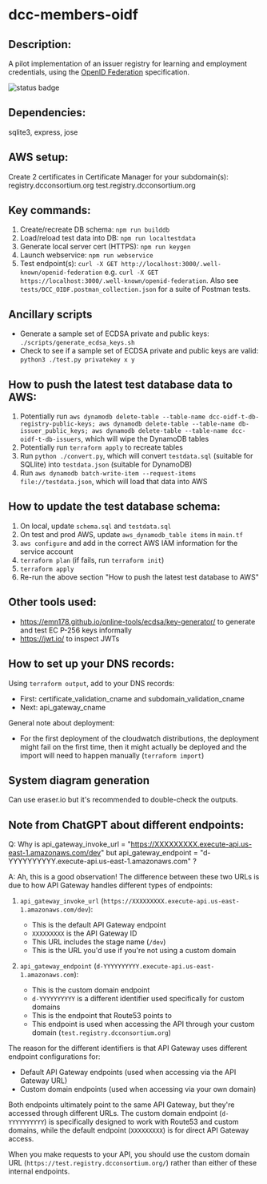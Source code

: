 # dcc-members-oidf

## Description:

A pilot implementation of an issuer registry for learning and employment credentials, using the [OpenID Federation](https://openid.net/specs/openid-federation-1_0.html) specification.

![status badge](https://github.com/digitalcredentials/dcc-members-oidf/actions/workflows/apitests.yml/badge.svg)

## Dependencies:

sqlite3, express, jose

## AWS setup:

Create 2 certificates in Certificate Manager for your subdomain(s):
registry.dcconsortium.org
test.registry.dcconsortium.org

## Key commands:

1. Create/recreate DB schema: `npm run builddb`
2. Load/reload test data into DB: `npm run localtestdata`
3. Generate local server cert (HTTPS): `npm run keygen`
4. Launch webservice: `npm run webservice`
5. Test endpoint(s): `curl -X GET http://localhost:3000/.well-known/openid-federation` e.g. `curl -X GET https://localhost:3000/.well-known/openid-federation`. Also see `tests/DCC_OIDF.postman_collection.json` for a suite of Postman tests.

## Ancillary scripts

- Generate a sample set of ECDSA private and public keys: `./scripts/generate_ecdsa_keys.sh`
- Check to see if a sample set of ECDSA private and public keys are valid: `python3 ./test.py privatekey x y`

## How to push the latest test database data to AWS:

1. Potentially run `aws dynamodb delete-table --table-name dcc-oidf-t-db-registry-public-keys; aws dynamodb delete-table --table-name db-issuer_public_keys; aws dynamodb delete-table --table-name dcc-oidf-t-db-issuers`, which will wipe the DynamoDB tables
2. Potentially run `terraform apply` to recreate tables
3. Run `python ./convert.py`, which will convert `testdata.sql` (suitable for SQLlite) into `testdata.json` (suitable for DynamoDB)
4. Run `aws dynamodb batch-write-item --request-items file://testdata.json`, which will load that data into AWS

## How to update the test database schema:

1. On local, update `schema.sql` and `testdata.sql`
2. On test and prod AWS, update `aws_dynamodb_table items` in `main.tf`
3. `aws configure` and add in the correct AWS IAM information for the service account
4. `terraform plan` (if fails, run `terraform init`)
5. `terraform apply`
6. Re-run the above section "How to push the latest test database to AWS"

## Other tools used:

- https://emn178.github.io/online-tools/ecdsa/key-generator/ to generate and test EC P-256 keys informally
- https://jwt.io/ to inspect JWTs




## How to set up your DNS records:

Using `terraform output`, add to your DNS records:
- First: certificate_validation_cname and subdomain_validation_cname
- Next: api_gateway_cname


General note about deployment:
- For the first deployment of the cloudwatch distributions, the deployment might fail on the first time, then it might actually be deployed and the import will need to happen manually (`terraform import`)


## System diagram generation

Can use eraser.io but it's recommended to double-check the outputs.


## Note from ChatGPT about different endpoints:

Q: Why is api_gateway_invoke_url = "https://XXXXXXXXX.execute-api.us-east-1.amazonaws.com/dev" but api_gateway_endpoint   = "d-YYYYYYYYYY.execute-api.us-east-1.amazonaws.com" ?

A: 
Ah, this is a good observation! The difference between these two URLs is due to how API Gateway handles different types of endpoints:

1. `api_gateway_invoke_url` (`https://XXXXXXXXX.execute-api.us-east-1.amazonaws.com/dev`):
   - This is the default API Gateway endpoint
   - `XXXXXXXXX` is the API Gateway ID
   - This URL includes the stage name (`/dev`)
   - This is the URL you'd use if you're not using a custom domain

2. `api_gateway_endpoint` (`d-YYYYYYYYYY.execute-api.us-east-1.amazonaws.com`):
   - This is the custom domain endpoint
   - `d-YYYYYYYYYY` is a different identifier used specifically for custom domains
   - This is the endpoint that Route53 points to
   - This endpoint is used when accessing the API through your custom domain (`test.registry.dcconsortium.org`)

The reason for the different identifiers is that API Gateway uses different endpoint configurations for:
- Default API Gateway endpoints (used when accessing via the API Gateway URL)
- Custom domain endpoints (used when accessing via your own domain)

Both endpoints ultimately point to the same API Gateway, but they're accessed through different URLs. The custom domain endpoint (`d-YYYYYYYYYY`) is specifically designed to work with Route53 and custom domains, while the default endpoint (`XXXXXXXXX`) is for direct API Gateway access.

When you make requests to your API, you should use the custom domain URL (`https://test.registry.dcconsortium.org/`) rather than either of these internal endpoints.
